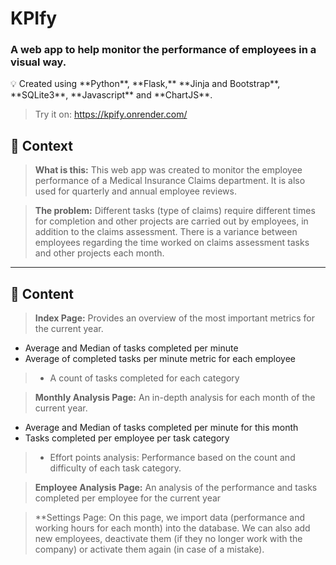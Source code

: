# KPIfy

### A web app to help monitor the performance of employees in a visual way.

<aside>
💡 Created using **Python**, **Flask,** **Jinja and Bootstrap**, **SQLite3**, **Javascript** and **ChartJS**.

</aside>

> Try it on: https://kpify.onrender.com/

## 👀 Context

> **What is this:**
This web app was created to monitor the employee performance of a Medical Insurance Claims department. 
It is also used for quarterly and annual employee reviews.
> 

> **The problem:**
Different tasks (type of claims) require different times for completion and other projects are carried out by employees, in addition to the claims assessment.
There is a variance between employees regarding the time worked on claims assessment tasks and other projects each month.
> 

---

## 📄 Content

> **Index Page:**
Provides an overview of the most important metrics for the current year.
 
 - Average and Median of tasks completed per minute
 - Average of completed tasks per minute metric for each employee
> - A count of tasks completed for each category

> **Monthly Analysis Page:**
 An in-depth analysis for each month of the current year.
 
 - Average and Median of tasks completed per minute for this month
 - Tasks completed per employee per task category
> - Effort points analysis: Performance based on the count and difficulty of each task category.

> **Employee Analysis Page:**
An analysis of the performance and tasks completed per employee for the current year
> 

> **Settings Page:
On this page, we import data (performance and working hours for each month) into the database.
We can also add new employees, deactivate them (if they no longer work with the company) or activate them again (in case of a mistake).
>




